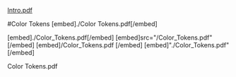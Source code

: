 [Intro.pdf](https://github.com/Skitter-JP/Competitive_programming/blob/main/Color_Tokens/Color_Tokens.pdf)


#Color Tokens
[embed]./Color Tokens.pdf[/embed]


[embed]./Color_Tokens.pdf[/embed]
[embed]src="/Color_Tokens.pdf" [/embed]
[embed]/Color_Tokens.pdf [/embed]
[embed]"./Color_Tokens.pdf" [/embed]

Color Tokens.pdf
